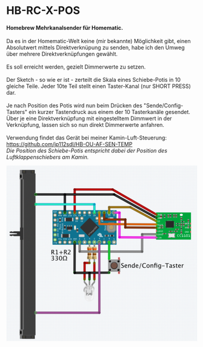# HB-RC-X-POS

#### Homebrew Mehrkanalsender für Homematic.

Da es in der Homematic-Welt keine (mir bekannte) Möglichkeit gibt, einen Absolutwert mittels Direktverknüpung zu senden, habe ich den Umweg über mehrere Direktverknüpfungen gewählt.
<br/><br/>
Es soll erreicht werden, gezielt Dimmerwerte zu setzen.
<br/><br/>
Der Sketch - so wie er ist - zerteilt die Skala eines Schiebe-Potis in 10 gleiche Teile.
Jeder 10te Teil stellt einen Taster-Kanal (nur SHORT PRESS) dar.
<br/><br/>
Je nach Position des Potis wird nun beim Drücken des "Sende/Config-Tasters" ein kurzer Tastendruck aus einem der 10 Tasterkanäle gesendet.
<br/>
Über je eine Direktverknüpfung mit eingestelltem Dimmwert in der Verknüpfung, lassen sich so nun direkt Dimmerwerte anfahren.
<br/><br/>
Verwendung findet das Gerät bei meiner Kamin-Luft-Steuerung: https://github.com/jp112sdl/HB-OU-AF-SEN-TEMP
<br/>
_Die Position des Schiebe-Potis entspricht dabei der Position des Luftklappenschiebers am Kamin._

![wiring](Images/wiring.png)

